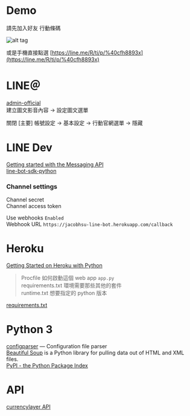 # Demo
 
請先加入好友 行動條碼

![alt tag](https://imgur.com/kZAICSr.png)

或是手機直接點選 [https://line.me/R/ti/p/%40cfh8893x](https://line.me/R/ti/p/%40cfh8893x)


# LINE＠

[admin-official](https://at.line.me/tw/)  
建立圖文影音內容 -> 設定圖文選單  

關閉 [主要]  帳號設定 -> 基本設定 -> 行動官網選單 -> 隱藏

# LINE Dev 

[Getting started with the Messaging API](https://developers.line.me/console/channel/1566062594/basic/)  
[line-bot-sdk-python](https://github.com/line/line-bot-sdk-python)  

### Channel settings

Channel secret  
Channel access token  

Use webhooks `Enabled`  
Webhook URL  `https://jacobhsu-line-bot.herokuapp.com/callback`  

# Heroku 

[Getting Started on Heroku with Python](https://devcenter.heroku.com/articles/getting-started-with-python#deploy-the-app)  

> Procfile 如何啟動這個 web app `app.py`  
requirements.txt 環境需要那些其他的套件  
runtime.txt 想要指定的 python 版本  

[requirements.txt](https://devcenter.heroku.com/articles/python-pip)  

# Python 3

[configparser](https://docs.python.org/3/library/configparser.html) — Configuration file parser  
[Beautiful Soup](https://www.crummy.com/software/BeautifulSoup/bs4/doc/) is a Python library for pulling data out of HTML and XML files.  
[PyPI - the Python Package Index](https://pypi.python.org/pypi)  

# API

[currencylayer API](https://currencylayer.com/documentation)  